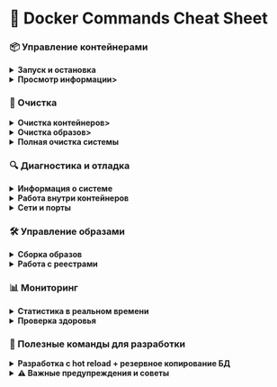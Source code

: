 # 🐳 Docker Commands Cheat Sheet

### 📦 Управление контейнерами

<details>
    <summary>
        <b>Запуск и остановка</b>
    </summary>

```ignorelang
# Запуск всех сервисов
docker-compose up
docker-compose up -d          # в фоновом режиме
docker-compose up --build     # пересобрать и запустить

# Остановка
docker-compose down           # остановить и удалить контейнеры
docker-compose stop           # только остановить
docker-compose start          # запустить остановленные

# Перезапуск
docker-compose restart
```
</details>

<details>
    <summary>
        <b>Просмотр информации></b>
    </summary>

```ignorelang
# Список контейнеров
docker ps                     # работающие контейнеры
docker ps -a                  # все контейнеры (включая остановленные)

# Логи
docker-compose logs
docker-compose logs -f        # следить за логами в реальном времени
docker-compose logs app       # логи только сервиса app
docker logs bank_app          # логи конкретного контейнера

# Информация о сервисах
docker-compose ps             # статус сервисов
docker-compose images         # используемые образы
```
</details>

### 🧹 Очистка

<details>
    <summary>
        <b>Очистка контейнеров></b>
    </summary>

```ignorelang
#Запущеные контейнеры

docker-compose down    # Останавливает и удаляет контейнеры
docker-compose down -v # Останавливает контейнеры, удаляет их И удаляет volumes

#Остановленные контейнеры

# Удалить все остановленные контейнеры
docker container prune

# Удалить конкретный контейнер
docker rm container_name
docker rm container_id

# Удалить все контейнеры (осторожно!)
docker rm -f $(docker ps -aq)
```
</details>

<details>
    <summary>
        <b>Очистка образов></b>
    </summary>

```ignorelang
# Удалить все неиспользуемые образы
docker image prune

# Удалить все образы (осторожно!)
docker rmi $(docker images -q)

# Удалить конкретный образ
docker rmi image_name:tag
docker rmi image_id
```
</details>

<details>
    <summary>
        <b>Полная очистка системы</b>
    </summary>

```ignorelang
# Удалить ВСЁ: контейнеры, образы, сети, кеш
docker system prune -a

# Удалить только определенные ресурсы
docker system prune          # контейнеры, сети, образы (dangling)
docker volume prune          # тома
docker network prune         # сети
```
</details>

### 🔍 Диагностика и отладка

<details>
    <summary>
            <b>Информация о системе</b>
    </summary>

```ignorelang
docker version               # версия Docker
docker info                  # общая информация
docker system df             # использование диска
```
</details>

<details>
    <summary>
        <b>Работа внутри контейнеров</b>
    </summary>

```ignorelang
# Зайти в контейнер
docker exec -it bank_app bash
docker exec -it bank_app sh

# Выполнить команду в контейнере
docker exec bank_app ls -la /app

# Просмотр процессов
docker top bank_app
```
</details>

<details>
    <summary>
        <b>Сети и порты</b>
    </summary>

```ignorelang
docker network ls            # список сетей
docker network inspect bank-rest_bank_network

# Проверить проброс портов
docker port bank_app         # порты контейнера
```
</details>

### 🛠 Управление образами

<details>
    <summary>
        <b>Сборка образов</b>
    </summary>

```ignorelang
# Собрать образ
docker build -t bank-rest .

# Собрать с другим контекстом
docker build -f Dockerfile.prod -t bank-rest:prod .

# Просмотр образов
docker images
docker image ls
```
</details>

<details>
    <summary>
        <b>Работа с реестрами</b>
    </summary>

```ignorelang
# Залить образ в registry
docker tag bank-rest myregistry/bank-rest:latest
docker push myregistry/bank-rest:latest

# Скачать образ
docker pull postgres:15
```
</details>

### 📊 Мониторинг

<details>
    <summary>
        <b>Статистика в реальном времени</b>
    </summary>

```ignorelang
docker stats                 # статистика всех контейнеров
docker stats bank_app        # статистика конкретного контейнера

# Просмотр ресурсов
docker system events         # события системы
```
</details>

<details>
    <summary>
        <b>Проверка здоровья</b>
    </summary>

```ignorelang
# Проверить здоровье контейнера
docker inspect --format='{{.State.Health.Status}}' bank_app

# Инспектировать контейнер
docker inspect bank_app
```
</details>

### 🚀 Полезные команды для разработки

<details>
    <summary>
        <b>Разработка с hot reload + резервное копирование БД</b>
    </summary>

```ignorelang
# Для разработки с монтированием кода
docker-compose -f docker-compose.dev.yml up

# Дамп базы данных
docker exec bank_postgres pg_dump -U bank_user bank_cards > backup.sql

# Восстановление
docker exec -i bank_postgres psql -U bank_user bank_cards < backup.sql
```
</details>

<details>
    <summary>
        <b>⚠️ Важные предупреждения и советы</b>
    </summary>

```ignorelang
# ОСТОРОЖНО с этими командами:

docker system prune -a      # УДАЛИТ ВСЁ НЕИСПОЛЬЗУЕМОЕ

docker rm -f $(docker ps -aq) # УДАЛИТ ВСЕ КОНТЕЙНЕРЫ

docker rmi $(docker images -q) # УДАЛИТ ВСЕ ОБРАЗЫ

# Перед удалением всегда проверяйте:

docker ps -a                # что удаляете

docker images               # какие образы
```

- Всегда используйте `docker-compose down` перед пересборкой

- Проверяйте логи когда что-то не работает

- Используйте `-f` флаг для следования за логами

- Регулярно чистите систему, чтобы освободить место
</details>

